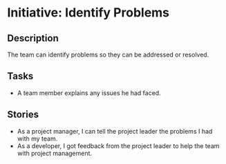 # Initiative: Identify Problems

## Description
The team can identify problems so they can be addressed or resolved.

## Tasks
* A team member explains any issues he had faced.

## Stories
* As a project manager, I can tell the project leader the problems I had with my team.
* As a developer, I got feedback from the project leader to help the team with project management.